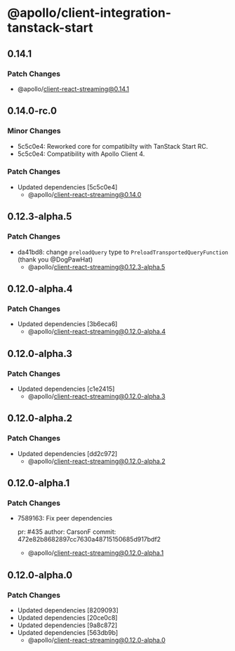 # @apollo/client-integration-tanstack-start

## 0.14.1

### Patch Changes

- @apollo/client-react-streaming@0.14.1

## 0.14.0-rc.0

### Minor Changes

- 5c5c0e4: Reworked core for compatibilty with TanStack Start RC.
- 5c5c0e4: Compatibility with Apollo Client 4.

### Patch Changes

- Updated dependencies [5c5c0e4]
  - @apollo/client-react-streaming@0.14.0

## 0.12.3-alpha.5

### Patch Changes

- da41bd8: change `preloadQuery` type to `PreloadTransportedQueryFunction` (thank you @DogPawHat)
  - @apollo/client-react-streaming@0.12.3-alpha.5

## 0.12.0-alpha.4

### Patch Changes

- Updated dependencies [3b6eca6]
  - @apollo/client-react-streaming@0.12.0-alpha.4

## 0.12.0-alpha.3

### Patch Changes

- Updated dependencies [c1e2415]
  - @apollo/client-react-streaming@0.12.0-alpha.3

## 0.12.0-alpha.2

### Patch Changes

- Updated dependencies [dd2c972]
  - @apollo/client-react-streaming@0.12.0-alpha.2

## 0.12.0-alpha.1

### Patch Changes

- 7589163: Fix peer dependencies

  pr: #435
  author: CarsonF
  commit: 472e82b8682897cc7630a48715150685d917bdf2

  - @apollo/client-react-streaming@0.12.0-alpha.1

## 0.12.0-alpha.0

### Patch Changes

- Updated dependencies [8209093]
- Updated dependencies [20ce0c8]
- Updated dependencies [9a8c872]
- Updated dependencies [563db9b]
  - @apollo/client-react-streaming@0.12.0-alpha.0
